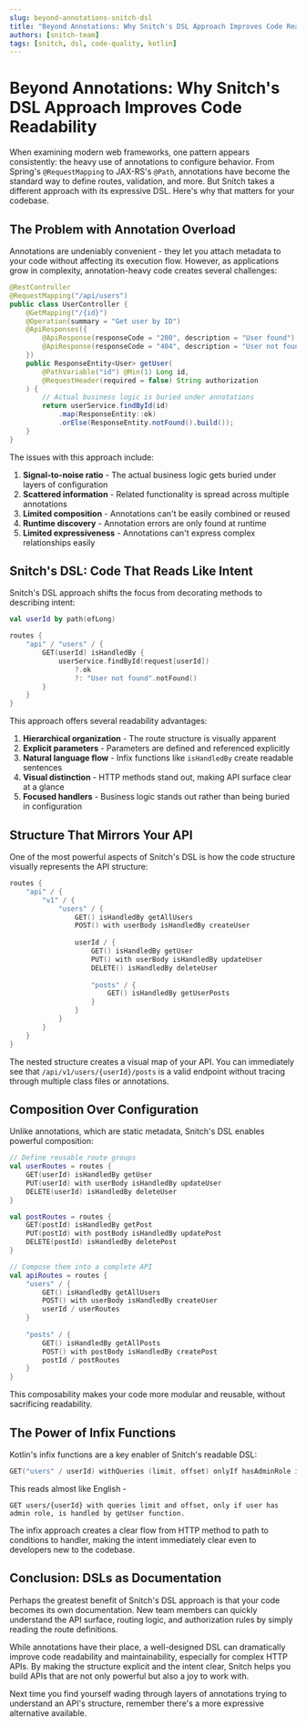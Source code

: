 ```yaml
---
slug: beyond-annotations-snitch-dsl
title: "Beyond Annotations: Why Snitch's DSL Approach Improves Code Readability"
authors: [snitch-team]
tags: [snitch, dsl, code-quality, kotlin]
---
```


# Beyond Annotations: Why Snitch's DSL Approach Improves Code Readability

When examining modern web frameworks, one pattern appears consistently: the heavy use of annotations to configure behavior. From Spring's `@RequestMapping` to JAX-RS's `@Path`, annotations have become the standard way to define routes, validation, and more. But Snitch takes a different approach with its expressive DSL. Here's why that matters for your codebase.

<!-- truncate -->

## The Problem with Annotation Overload

Annotations are undeniably convenient - they let you attach metadata to your code without affecting its execution flow. However, as applications grow in complexity, annotation-heavy code creates several challenges:

```java
@RestController
@RequestMapping("/api/users")
public class UserController {
    @GetMapping("/{id}")
    @Operation(summary = "Get user by ID")
    @ApiResponses({
        @ApiResponse(responseCode = "200", description = "User found"),
        @ApiResponse(responseCode = "404", description = "User not found")
    })
    public ResponseEntity<User> getUser(
        @PathVariable("id") @Min(1) Long id,
        @RequestHeader(required = false) String authorization
    ) {
        // Actual business logic is buried under annotations
        return userService.findById(id)
            .map(ResponseEntity::ok)
            .orElse(ResponseEntity.notFound().build());
    }
}
```

The issues with this approach include:

1. **Signal-to-noise ratio** - The actual business logic gets buried under layers of configuration
2. **Scattered information** - Related functionality is spread across multiple annotations
3. **Limited composition** - Annotations can't be easily combined or reused
4. **Runtime discovery** - Annotation errors are only found at runtime
5. **Limited expressiveness** - Annotations can't express complex relationships easily

## Snitch's DSL: Code That Reads Like Intent

Snitch's DSL approach shifts the focus from decorating methods to describing intent:

```kotlin
val userId by path(ofLong)

routes {
    "api" / "users" / {
        GET(userId) isHandledBy {
            userService.findById(request[userId])
                ?.ok
                ?: "User not found".notFound()
        }
    }
}
```

This approach offers several readability advantages:

1. **Hierarchical organization** - The route structure is visually apparent
2. **Explicit parameters** - Parameters are defined and referenced explicitly
3. **Natural language flow** - Infix functions like `isHandledBy` create readable sentences
4. **Visual distinction** - HTTP methods stand out, making API surface clear at a glance
5. **Focused handlers** - Business logic stands out rather than being buried in configuration

## Structure That Mirrors Your API

One of the most powerful aspects of Snitch's DSL is how the code structure visually represents the API structure:

```kotlin
routes {
    "api" / {
        "v1" / {
            "users" / {
                GET() isHandledBy getAllUsers
                POST() with userBody isHandledBy createUser
                
                userId / {
                    GET() isHandledBy getUser
                    PUT() with userBody isHandledBy updateUser
                    DELETE() isHandledBy deleteUser
                    
                    "posts" / {
                        GET() isHandledBy getUserPosts
                    }
                }
            }
        }
    }
}
```

The nested structure creates a visual map of your API. You can immediately see that `/api/v1/users/{userId}/posts` is a valid endpoint without tracing through multiple class files or annotations.

## Composition Over Configuration

Unlike annotations, which are static metadata, Snitch's DSL enables powerful composition:

```kotlin
// Define reusable route groups
val userRoutes = routes {
    GET(userId) isHandledBy getUser
    PUT(userId) with userBody isHandledBy updateUser
    DELETE(userId) isHandledBy deleteUser
}

val postRoutes = routes {
    GET(postId) isHandledBy getPost
    PUT(postId) with postBody isHandledBy updatePost
    DELETE(postId) isHandledBy deletePost
}

// Compose them into a complete API
val apiRoutes = routes {
    "users" / {
        GET() isHandledBy getAllUsers
        POST() with userBody isHandledBy createUser
        userId / userRoutes
    }
    
    "posts" / {
        GET() isHandledBy getAllPosts
        POST() with postBody isHandledBy createPost
        postId / postRoutes
    }
}
```

This composability makes your code more modular and reusable, without sacrificing readability.

## The Power of Infix Functions

Kotlin's infix functions are a key enabler of Snitch's readable DSL:

```kotlin
GET("users" / userId) withQueries (limit, offset) onlyIf hasAdminRole isHandledBy getUser
```

This reads almost like English - 

 `GET users/{userId} with queries limit and offset, only if user has admin role, is handled by getUser function.`

The infix approach creates a clear flow from HTTP method to path to conditions to handler, making the intent immediately clear even to developers new to the codebase.

## Conclusion: DSLs as Documentation

Perhaps the greatest benefit of Snitch's DSL approach is that your code becomes its own documentation. New team members can quickly understand the API surface, routing logic, and authorization rules by simply reading the route definitions.

While annotations have their place, a well-designed DSL can dramatically improve code readability and maintainability, especially for complex HTTP APIs. By making the structure explicit and the intent clear, Snitch helps you build APIs that are not only powerful but also a joy to work with.

Next time you find yourself wading through layers of annotations trying to understand an API's structure, remember there's a more expressive alternative available.